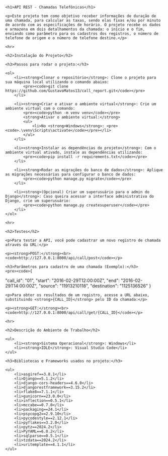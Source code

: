 <!DOCTYPE html>
<html lang="pt-br">
<head>
    <meta charset="UTF-8">
    <meta name="viewport" content="width=device-width, initial-scale=1.0">
    <title>API REST - Chamadas Telefônicas</title>
</head>
<body>

    <h1>API REST - Chamadas Telefônicas</h1>

    <p>Este projeto tem como objetivo receber informações de duração de uma chamada, para calcular as taxas, sendo elas fixas e/ou por minuto de acordo com as especificações de horário. O projeto recebe os dados e armazena em dois detalhamentos da chamada: o início e o fim, enviando como parâmetro para os cadastros dos registros, o número de telefone de origem e o número de telefone destino.</p>

    <hr>

    <h2>Instalação do Projeto</h2>

    <h3>Passos para rodar o projeto:</h3>

    <ol>
        <li><strong>Clonar o repositório</strong>: Clone o projeto para sua máquina local utilizando o comando abaixo:
            <pre><code>git clone https://github.com/GustavoMatos13/call_report.git</code></pre>
        </li>

        <li><strong>Criar e ativar o ambiente virtual</strong>: Crie um ambiente virtual com o comando:
            <pre><code>python -m venv venv</code></pre>
            <strong>Ativar o ambiente virtual:</strong>
            <ul>
                <li>No <strong>Windows</strong>: <pre><code>.\venv\Scripts\activate</code></pre></li>
            </ul>
        </li>

        <li><strong>Instalar as dependências do projeto</strong>: Com o ambiente virtual ativado, instale as dependências utilizando:
            <pre><code>pip install -r requirements.txt</code></pre>
        </li>

        <li><strong>Rodar as migrações do banco de dados</strong>: Aplique as migrações necessárias para configurar o banco de dados:
            <pre><code>python manage.py migrate</code></pre>
        </li>

        <li><strong>(Opcional) Criar um superusuário para o admin do Django</strong>: Caso queira acessar a interface administrativa do Django, crie um superusuário:
            <pre><code>python manage.py createsuperuser</code></pre>
        </li>
    </ol>

    <hr>

    <h2>Testes</h2>

    <p>Para testar a API, você pode cadastrar um novo registro de chamada através da URL:</p>

    <p><strong>POST:</strong><br>
    <code>http://127.0.0.1:8000/api/call/post</code></p>

    <h3>Parâmetros para cadastro de uma chamada (Exemplo):</h3>
    <pre><code>{
  "call_id": "01",
  "start": "2016-02-29T12:00:00Z",
  "end": "2016-02-29T14:00:00Z",
  "source": "11913210118",
  "destination": "1125136526"
}</code></pre>

    <p>Para obter os resultados de um registro, acesse a URL abaixo, substituindo <strong>{CALL_ID}</strong> pelo ID da chamada:</p>

    <p><strong>GET:</strong><br>
    <code>http://127.0.0.1:8000/api/call/get/{CALL_ID}</code></p>

    <hr>

    <h2>Descrição do Ambiente de Trabalho</h2>

    <ul>
        <li><strong>Sistema Operacional</strong>: Windows</li>
        <li><strong>IDLE</strong>: Visual Studio Code</li>
    </ul>

    <h3>Bibliotecas e Frameworks usados no projeto:</h3>

    <ul>
        <li>asgiref==3.8.1</li>
        <li>Django==5.1.2</li>
        <li>django-cors-headers==4.6.0</li>
        <li>djangorestframework==3.15.2</li>
        <li>flake8==7.1.1</li>
        <li>gunicorn==23.0.0</li>
        <li>inflection==0.5.1</li>
        <li>mccabe==0.7.0</li>
        <li>packaging==24.1</li>
        <li>psycopg2==2.9.10</li>
        <li>pycodestyle==2.12.1</li>
        <li>pyflakes==3.2.0</li>
        <li>pytz==2024.2</li>
        <li>PyYAML==6.0.2</li>
        <li>sqlparse==0.5.1</li>
        <li>tzdata==2024.2</li>
        <li>uritemplate==4.1.1</li>
    </ul>

</body>
</html>
